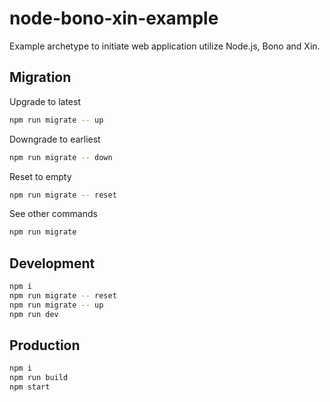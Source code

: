 # node-bono-xin-example

Example archetype to initiate web application utilize Node.js, Bono and Xin.

## Migration

Upgrade to latest

```sh
npm run migrate -- up
```

Downgrade to earliest

```sh
npm run migrate -- down
```

Reset to empty

```sh
npm run migrate -- reset
```

See other commands

```sh
npm run migrate
```

## Development

```sh
npm i
npm run migrate -- reset
npm run migrate -- up
npm run dev
```

## Production

```sh
npm i
npm run build
npm start
```
